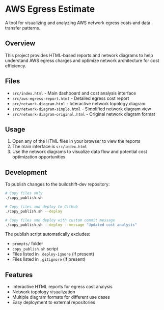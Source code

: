 # AWS Egress Estimate

A tool for visualizing and analyzing AWS network egress costs and data transfer patterns.

## Overview

This project provides HTML-based reports and network diagrams to help understand AWS egress charges and optimize network architecture for cost efficiency.

## Files

- `src/index.html` - Main dashboard and cost analysis interface
- `src/aws-egress-report.html` - Detailed egress cost report
- `src/network-diagram.html` - Interactive network topology diagram
- `src/network-diagram-simple.html` - Simplified network diagram view
- `src/network-diagram-original.html` - Original network diagram format

## Usage

1. Open any of the HTML files in your browser to view the reports
2. The main interface is `src/index.html`
3. Use the network diagrams to visualize data flow and potential cost optimization opportunities

## Development

To publish changes to the buildshift-dev repository:

```bash
# Copy files only
./copy_publish.sh

# Copy files and deploy to GitHub
./copy_publish.sh --deploy

# Copy files and deploy with custom commit message
./copy_publish.sh --deploy --message "Updated cost analysis"
```

The publish script automatically excludes:
- `prompts/` folder
- `copy_publish.sh` script
- Files listed in `.deploy-ignore` (if present)
- Files listed in `.gitignore` (if present)

## Features

- Interactive HTML reports for egress cost analysis
- Network topology visualization
- Multiple diagram formats for different use cases
- Easy deployment to external repositories